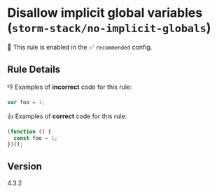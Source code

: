 # Disallow implicit global variables (`storm-stack/no-implicit-globals`)

💼 This rule is enabled in the ✅ `recommended` config.

<!-- end auto-generated rule header -->

## Rule Details

👎 Examples of **incorrect** code for this rule:

```js
var foo = 1;
```

👍 Examples of **correct** code for this rule:

```js
(function () {
  const foo = 1;
})();
```

## Version

4.3.2
